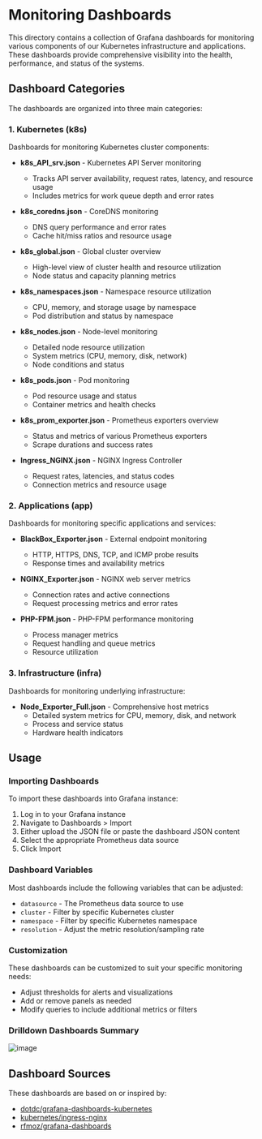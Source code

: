 # Monitoring Dashboards

This directory contains a collection of Grafana dashboards for monitoring various components of our Kubernetes infrastructure and applications. These dashboards provide comprehensive visibility into the health, performance, and status of the systems.

## Dashboard Categories

The dashboards are organized into three main categories:

### 1. Kubernetes (k8s)

Dashboards for monitoring Kubernetes cluster components:

- **k8s_API_srv.json** - Kubernetes API Server monitoring
  - Tracks API server availability, request rates, latency, and resource usage
  - Includes metrics for work queue depth and error rates

- **k8s_coredns.json** - CoreDNS monitoring
  - DNS query performance and error rates
  - Cache hit/miss ratios and resource usage

- **k8s_global.json** - Global cluster overview
  - High-level view of cluster health and resource utilization
  - Node status and capacity planning metrics

- **k8s_namespaces.json** - Namespace resource utilization
  - CPU, memory, and storage usage by namespace
  - Pod distribution and status by namespace

- **k8s_nodes.json** - Node-level monitoring
  - Detailed node resource utilization
  - System metrics (CPU, memory, disk, network)
  - Node conditions and status

- **k8s_pods.json** - Pod monitoring
  - Pod resource usage and status
  - Container metrics and health checks

- **k8s_prom_exporter.json** - Prometheus exporters overview
  - Status and metrics of various Prometheus exporters
  - Scrape durations and success rates

- **Ingress_NGINX.json** - NGINX Ingress Controller
  - Request rates, latencies, and status codes
  - Connection metrics and resource usage

### 2. Applications (app)

Dashboards for monitoring specific applications and services:

- **BlackBox_Exporter.json** - External endpoint monitoring
  - HTTP, HTTPS, DNS, TCP, and ICMP probe results
  - Response times and availability metrics

- **NGINX_Exporter.json** - NGINX web server metrics
  - Connection rates and active connections
  - Request processing metrics and error rates

- **PHP-FPM.json** - PHP-FPM performance monitoring
  - Process manager metrics
  - Request handling and queue metrics
  - Resource utilization

### 3. Infrastructure (infra)

Dashboards for monitoring underlying infrastructure:

- **Node_Exporter_Full.json** - Comprehensive host metrics
  - Detailed system metrics for CPU, memory, disk, and network
  - Process and service status
  - Hardware health indicators

## Usage

### Importing Dashboards

To import these dashboards into Grafana instance:

1. Log in to your Grafana instance
2. Navigate to Dashboards > Import
3. Either upload the JSON file or paste the dashboard JSON content
4. Select the appropriate Prometheus data source
5. Click Import

### Dashboard Variables

Most dashboards include the following variables that can be adjusted:

- `datasource` - The Prometheus data source to use
- `cluster` - Filter by specific Kubernetes cluster
- `namespace` - Filter by specific Kubernetes namespace
- `resolution` - Adjust the metric resolution/sampling rate

### Customization

These dashboards can be customized to suit your specific monitoring needs:

- Adjust thresholds for alerts and visualizations
- Add or remove panels as needed
- Modify queries to include additional metrics or filters

### Drilldown Dashboards Summary
![image](https://github.com/user-attachments/assets/1b01be8b-fb9e-4c4e-afa9-1427663f0975)

## Dashboard Sources

These dashboards are based on or inspired by:

- [dotdc/grafana-dashboards-kubernetes](https://github.com/dotdc/grafana-dashboards-kubernetes)
- [kubernetes/ingress-nginx](https://github.com/kubernetes/ingress-nginx/tree/main/deploy/grafana/dashboards)
- [rfmoz/grafana-dashboards](https://github.com/rfmoz/grafana-dashboards)

